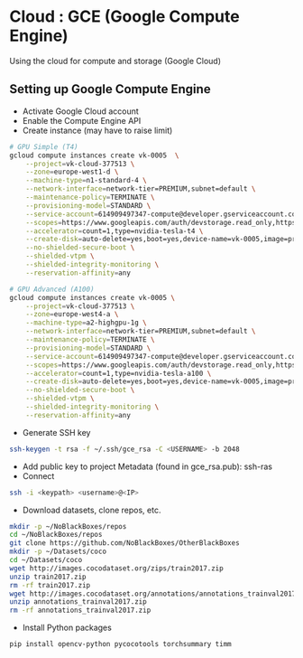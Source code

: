 # Cloud : GCE (Google Compute Engine)

Using the cloud for compute and storage (Google Cloud)

## Setting up Google Compute Engine

- Activate Google Cloud account
- Enable the Compute Engine API
- Create instance (may have to raise limit)

```bash
# GPU Simple (T4)
gcloud compute instances create vk-0005  \
    --project=vk-cloud-377513 \
    --zone=europe-west1-d \
    --machine-type=n1-standard-4 \
    --network-interface=network-tier=PREMIUM,subnet=default \
    --maintenance-policy=TERMINATE \
    --provisioning-model=STANDARD \
    --service-account=614909497347-compute@developer.gserviceaccount.com \
    --scopes=https://www.googleapis.com/auth/devstorage.read_only,https://www.googleapis.com/auth/logging.write,https://www.googleapis.com/auth/monitoring.write,https://www.googleapis.com/auth/servicecontrol,https://www.googleapis.com/auth/service.management.readonly,https://www.googleapis.com/auth/trace.append \
    --accelerator=count=1,type=nvidia-tesla-t4 \
    --create-disk=auto-delete=yes,boot=yes,device-name=vk-0005,image=projects/ml-images/global/images/c2-deeplearning-pytorch-1-13-cu113-v20230126-debian-10,mode=rw,size=128,type=projects/vk-cloud-377513/zones/europe-west1-b/diskTypes/pd-balanced \
    --no-shielded-secure-boot \
    --shielded-vtpm \
    --shielded-integrity-monitoring \
    --reservation-affinity=any

# GPU Advanced (A100)
gcloud compute instances create vk-0005 \
    --project=vk-cloud-377513 \
    --zone=europe-west4-a \
    --machine-type=a2-highgpu-1g \
    --network-interface=network-tier=PREMIUM,subnet=default \
    --maintenance-policy=TERMINATE \
    --provisioning-model=STANDARD \
    --service-account=614909497347-compute@developer.gserviceaccount.com \
    --scopes=https://www.googleapis.com/auth/devstorage.read_only,https://www.googleapis.com/auth/logging.write,https://www.googleapis.com/auth/monitoring.write,https://www.googleapis.com/auth/servicecontrol,https://www.googleapis.com/auth/service.management.readonly,https://www.googleapis.com/auth/trace.append \
    --accelerator=count=1,type=nvidia-tesla-a100 \
    --create-disk=auto-delete=yes,boot=yes,device-name=vk-0005,image=projects/ml-images/global/images/c2-deeplearning-pytorch-1-13-cu113-v20230126-debian-10,mode=rw,size=128,type=projects/vk-cloud-377513/zones/europe-west4-a/diskTypes/pd-balanced \
    --no-shielded-secure-boot \
    --shielded-vtpm \
    --shielded-integrity-monitoring \
    --reservation-affinity=any
```

- Generate SSH key

```bash
ssh-keygen -t rsa -f ~/.ssh/gce_rsa -C <USERNAME> -b 2048
```

- Add public key to project Metadata (found in gce_rsa.pub): ssh-ras <key> <USERNAME>
- Connect

```bash
ssh -i <keypath> <username>@<IP>
```

- Download datasets, clone repos, etc.

```bash
mkdir -p ~/NoBlackBoxes/repos
cd ~/NoBlackBoxes/repos
git clone https://github.com/NoBlackBoxes/OtherBlackBoxes
mkdir -p ~/Datasets/coco
cd ~/Datasets/coco
wget http://images.cocodataset.org/zips/train2017.zip
unzip train2017.zip
rm -rf train2017.zip
wget http://images.cocodataset.org/annotations/annotations_trainval2017.zip
unzip annotations_trainval2017.zip
rm -rf annotations_trainval2017.zip
```

- Install Python packages

```bash
pip install opencv-python pycocotools torchsummary timm
```